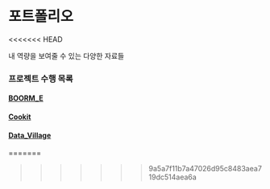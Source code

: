 # 포트폴리오
<<<<<<< HEAD

내 역량을 보여줄 수 있는 다양한 자료들

### 프로젝트 수행 목록

#### [BOORM_E](./BOORM_E)

#### [Cookit](./Cookit)

#### [Data_Village](./Data_Village)

=======
>>>>>>> 9a5a7f11b7a47026d95c8483aea719dc514aea6a
